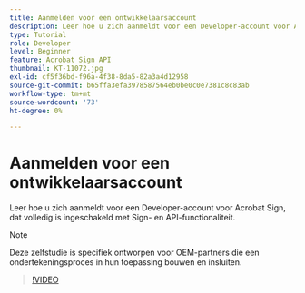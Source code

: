 ```yaml
---
title: Aanmelden voor een ontwikkelaarsaccount
description: Leer hoe u zich aanmeldt voor een Developer-account voor Acrobat Sign, dat volledig is ingeschakeld met Sign- en API-functionaliteit
type: Tutorial
role: Developer
level: Beginner
feature: Acrobat Sign API
thumbnail: KT-11072.jpg
exl-id: cf5f36bd-f96a-4f38-8da5-82a3a4d12958
source-git-commit: b65ffa3efa3978587564eb0be0c0e7381c8c83ab
workflow-type: tm+mt
source-wordcount: '73'
ht-degree: 0%

---
```


# Aanmelden voor een ontwikkelaarsaccount

Leer hoe u zich aanmeldt voor een Developer-account voor Acrobat Sign, dat volledig is ingeschakeld met Sign- en API-functionaliteit.

>[!NOTE]
>
>Deze zelfstudie is specifiek ontworpen voor OEM-partners die een ondertekeningsproces in hun toepassing bouwen en insluiten.

>[!VIDEO](https://video.tv.adobe.com/v/347347?hidetitle=true)
